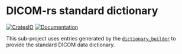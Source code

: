 # DICOM-rs standard dictionary

[![CratesIO](https://img.shields.io/crates/v/dicom-dictionary-std.svg)](https://crates.io/crates/dicom-dictionary-std)
[![Documentation](https://docs.rs/dicom-dictionary-std/badge.svg)](https://docs.rs/dicom-dictionary-std)

This sub-project uses entries generated by the [`dictionary_builder`](../dictionary_builder) to provide the standard DICOM data dictionary.

